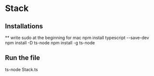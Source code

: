 # Stack

## Installations
** write sudo at the beginning for mac
npm install typescript --save-dev
npm install -D ts-node
npm install -g ts-node

## Run the file
ts-node Stack.ts